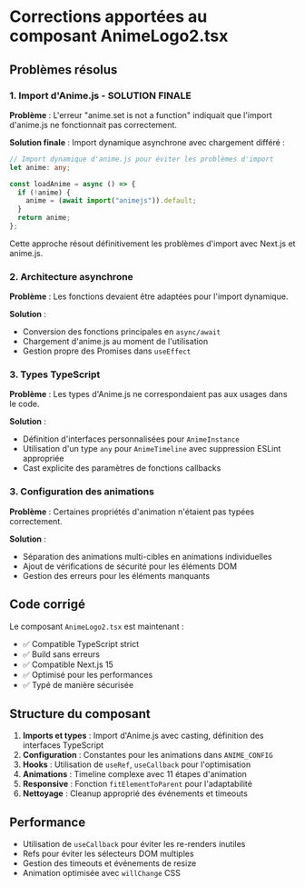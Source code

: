# Corrections apportées au composant AnimeLogo2.tsx

## Problèmes résolus

### 1. Import d'Anime.js - SOLUTION FINALE

**Problème** : L'erreur "anime.set is not a function" indiquait que l'import d'anime.js ne fonctionnait pas correctement.

**Solution finale** : Import dynamique asynchrone avec chargement différé :

```typescript
// Import dynamique d'anime.js pour éviter les problèmes d'import
let anime: any;

const loadAnime = async () => {
  if (!anime) {
    anime = (await import("animejs")).default;
  }
  return anime;
};
```

Cette approche résout définitivement les problèmes d'import avec Next.js et anime.js.

### 2. Architecture asynchrone

**Problème** : Les fonctions devaient être adaptées pour l'import dynamique.

**Solution** :

- Conversion des fonctions principales en `async/await`
- Chargement d'anime.js au moment de l'utilisation
- Gestion propre des Promises dans `useEffect`

### 3. Types TypeScript

**Problème** : Les types d'Anime.js ne correspondaient pas aux usages dans le code.

**Solution** :

- Définition d'interfaces personnalisées pour `AnimeInstance`
- Utilisation d'un type `any` pour `AnimeTimeline` avec suppression ESLint appropriée
- Cast explicite des paramètres de fonctions callbacks

### 3. Configuration des animations

**Problème** : Certaines propriétés d'animation n'étaient pas typées correctement.

**Solution** :

- Séparation des animations multi-cibles en animations individuelles
- Ajout de vérifications de sécurité pour les éléments DOM
- Gestion des erreurs pour les éléments manquants

## Code corrigé

Le composant `AnimeLogo2.tsx` est maintenant :

- ✅ Compatible TypeScript strict
- ✅ Build sans erreurs
- ✅ Compatible Next.js 15
- ✅ Optimisé pour les performances
- ✅ Typé de manière sécurisée

## Structure du composant

1. **Imports et types** : Import d'Anime.js avec casting, définition des interfaces TypeScript
2. **Configuration** : Constantes pour les animations dans `ANIME_CONFIG`
3. **Hooks** : Utilisation de `useRef`, `useCallback` pour l'optimisation
4. **Animations** : Timeline complexe avec 11 étapes d'animation
5. **Responsive** : Fonction `fitElementToParent` pour l'adaptabilité
6. **Nettoyage** : Cleanup approprié des événements et timeouts

## Performance

- Utilisation de `useCallback` pour éviter les re-renders inutiles
- Refs pour éviter les sélecteurs DOM multiples
- Gestion des timeouts et événements de resize
- Animation optimisée avec `willChange` CSS
